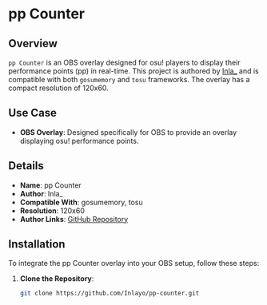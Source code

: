 # pp Counter

## Overview

`pp Counter` is an OBS overlay designed for osu! players to display their performance points (pp) in real-time. This project is authored by [Inla_](https://github.com/Inlayo) and is compatible with both `gosumemory` and `tosu` frameworks. The overlay has a compact resolution of 120x60.

## Use Case

- **OBS Overlay**: Designed specifically for OBS to provide an overlay displaying osu! performance points.

## Details

- **Name**: pp Counter
- **Author**: Inla_
- **Compatible With**: gosumemory, tosu
- **Resolution**: 120x60
- **Author Links**: [GitHub Repository](https://github.com/Inlayo/pp-counter)

## Installation

To integrate the pp Counter overlay into your OBS setup, follow these steps:

1. **Clone the Repository**:
   ```sh
   git clone https://github.com/Inlayo/pp-counter.git
